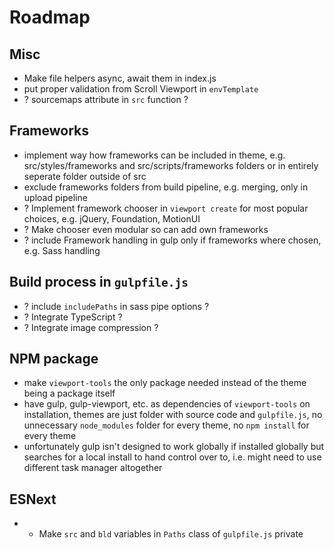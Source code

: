 # Roadmap

## Misc

- Make file helpers async, await them in index.js
- put proper validation from Scroll Viewport in `envTemplate`
- ? sourcemaps attribute in `src` function ?

## Frameworks

- implement way how frameworks can be included in theme, e.g. src/styles/frameworks and src/scripts/frameworks folders or in entirely seperate folder outside of src
- exclude frameworks folders from build pipeline, e.g. merging, only in upload pipeline
- ? Implement framework chooser in `viewport create` for most popular choices, e.g. jQuery, Foundation, MotionUI
- ? Make chooser even modular so can add own frameworks
- ? include Framework handling in gulp only if frameworks where chosen, e.g. Sass handling

## Build process in `gulpfile.js`

- ? include `includePaths` in sass pipe options ?
- ? Integrate TypeScript ?
- ? Integrate image compression ?

## NPM package

- make `viewport-tools` the only package needed instead of the theme being a package itself
- have gulp, gulp-viewport, etc. as dependencies of `viewport-tools` on installation, themes are just folder with source code and `gulpfile.js`, no unnecessary `node_modules` folder for every theme, no `npm install` for every theme
- unfortunately gulp isn't designed to work globally if installed globally but searches for a local install to hand control over to, i.e. might need to use different task manager altogether

## ESNext

- - Make `src` and `bld` variables in `Paths` class of `gulpfile.js` private